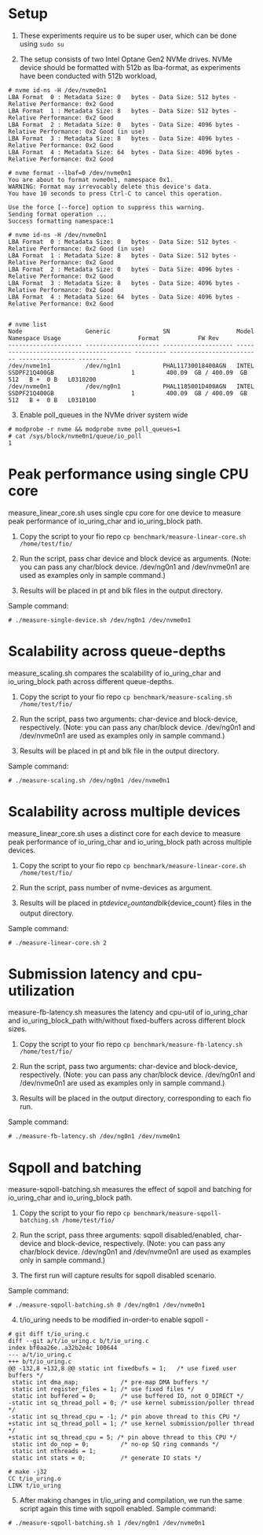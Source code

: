Setup
=====

1. These experiments require us to be super user, which can be done using ```sudo su```

2. The setup consists of two Intel Optane Gen2 NVMe drives. NVMe device should
be formatted with 512b as lba-format, as experiments have been conducted with 512b workload,
```
# nvme id-ns -H /dev/nvme0n1
LBA Format  0 : Metadata Size: 0   bytes - Data Size: 512 bytes - Relative Performance: 0x2 Good
LBA Format  1 : Metadata Size: 8   bytes - Data Size: 512 bytes - Relative Performance: 0x2 Good
LBA Format  2 : Metadata Size: 0   bytes - Data Size: 4096 bytes - Relative Performance: 0x2 Good (in use)
LBA Format  3 : Metadata Size: 8   bytes - Data Size: 4096 bytes - Relative Performance: 0x2 Good
LBA Format  4 : Metadata Size: 64  bytes - Data Size: 4096 bytes - Relative Performance: 0x2 Good

# nvme format --lbaf=0 /dev/nvme0n1
You are about to format nvme0n1, namespace 0x1.
WARNING: Format may irrevocably delete this device's data.
You have 10 seconds to press Ctrl-C to cancel this operation.

Use the force [--force] option to suppress this warning.
Sending format operation ...
Success formatting namespace:1

# nvme id-ns -H /dev/nvme0n1
LBA Format  0 : Metadata Size: 0   bytes - Data Size: 512 bytes - Relative Performance: 0x2 Good (in use)
LBA Format  1 : Metadata Size: 8   bytes - Data Size: 512 bytes - Relative Performance: 0x2 Good
LBA Format  2 : Metadata Size: 0   bytes - Data Size: 4096 bytes - Relative Performance: 0x2 Good
LBA Format  3 : Metadata Size: 8   bytes - Data Size: 4096 bytes - Relative Performance: 0x2 Good
LBA Format  4 : Metadata Size: 64  bytes - Data Size: 4096 bytes - Relative Performance: 0x2 Good


# nvme list
Node                  Generic               SN                   Model                                    Namespace Usage                      Format           FW Rev
--------------------- --------------------- -------------------- ---------------------------------------- --------- -------------------------- ---------------- --------
/dev/nvme1n1          /dev/ng1n1            PHAL11730018400AGN   INTEL SSDPF21Q400GB                      1         400.09  GB / 400.09  GB    512   B +  0 B   L0310200
/dev/nvme0n1          /dev/ng0n1            PHAL1185001D400AGN   INTEL SSDPF21Q400GB                      1         400.09  GB / 400.09  GB    512   B +  0 B   L0310100
```

3. Enable poll_queues in the NVMe driver system wide
```
# modprobe -r nvme && modprobe nvme poll_queues=1
# cat /sys/block/nvme0n1/queue/io_poll
1
```

Peak performance using single CPU core
======================================
measure_linear_core.sh uses single cpu core for one device to measure peak
performance of io_uring_char and io_uring_block path.

1. Copy the script to your fio repo ```cp benchmark/measure-linear-core.sh /home/test/fio/```

2. Run the script, pass char device and block device as arguments. (Note: you can pass any char/block device. /dev/ng0n1 and /dev/nvme0n1 are used as examples only in sample command.)

3. Results will be placed in pt and blk files in the output directory.

Sample command:
```
# ./measure-single-device.sh /dev/ng0n1 /dev/nvme0n1
```

Scalability across queue-depths
===============================
measure_scaling.sh compares the scalability of io_uring_char and io_uring_block path
across different queue-depths.

1. Copy the script to your fio repo ```cp benchmark/measure-scaling.sh /home/test/fio/```

2. Run the script, pass two arguments: char-device and block-device, respectively. (Note: you can pass any char/block device. /dev/ng0n1 and /dev/nvme0n1 are used as examples only in sample command.)

3. Results will be placed in pt and blk file in the output directory.

Sample command:
```
# ./measure-scaling.sh /dev/ng0n1 /dev/nvme0n1
```

Scalability across multiple devices
===================================
measure_linear_core.sh uses a distinct core for each device to measure peak performance
of io_uring_char and io_uring_block path across multiple devices.

1. Copy the script to your fio repo  ```cp benchmark/measure-linear-core.sh /home/test/fio/```

2. Run the script, pass number of nvme-devices as argument.

3. Results will be placed in pt${device_count} and blk${device_count} files in the output directory.

Sample command:
```
# ./measure-linear-core.sh 2
```

Submission latency and cpu-utilization
=======================================
measure-fb-latency.sh measures the latency and cpu-util of io_uring_char and io_uring_block_path with/without fixed-buffers
across different block sizes.

1. Copy the script to your fio repo  ```cp benchmark/measure-fb-latency.sh /home/test/fio/```

2. Run the script, pass two arguments: char-device and block-device, respectively. (Note: you can pass any char/block device. /dev/ng0n1 and /dev/nvme0n1 are used as examples only in sample command.)

3. Results will be placed in the output directory, corresponding to each fio run.

Sample command:
```
# ./measure-fb-latency.sh /dev/ng0n1 /dev/nvme0n1
```

Sqpoll and batching
===================
measure-sqpoll-batching.sh measures the effect of sqpoll and batching for io_uring_char
and io_uring_block path.

1. Copy the script to your fio repo  ```cp benchmark/measure-sqpoll-batching.sh /home/test/fio/```

2. Run the script, pass three arguments: sqpoll disabled/enabled, char-device and block-device, respectively. (Note: you can pass any char/block device. /dev/ng0n1 and /dev/nvme0n1 are used as examples only in sample command.)

3. The first run will capture results for sqpoll disabled scenario.

Sample command:
```
# ./measure-sqpoll-batching.sh 0 /dev/ng0n1 /dev/nvme0n1
```

4. t/io_uring needs to be modified in-order-to enable sqpoll -
```
# git diff t/io_uring.c
diff --git a/t/io_uring.c b/t/io_uring.c
index bf0aa26e..a32b2e4c 100644
--- a/t/io_uring.c
+++ b/t/io_uring.c
@@ -132,8 +132,8 @@ static int fixedbufs = 1;   /* use fixed user buffers */
 static int dma_map;            /* pre-map DMA buffers */
 static int register_files = 1; /* use fixed files */
 static int buffered = 0;       /* use buffered IO, not O_DIRECT */
-static int sq_thread_poll = 0; /* use kernel submission/poller thread */
-static int sq_thread_cpu = -1; /* pin above thread to this CPU */
+static int sq_thread_poll = 1; /* use kernel submission/poller thread */
+static int sq_thread_cpu = 5; /* pin above thread to this CPU */
 static int do_nop = 0;         /* no-op SQ ring commands */
 static int nthreads = 1;
 static int stats = 0;          /* generate IO stats */

# make -j32
CC t/io_uring.o
LINK t/io_uring
```

5. After making changes in t/io_uring and compilation, we run the same script again
   this time with sqpoll enabled.
Sample command:
```
# ./measure-sqpoll-batching.sh 1 /dev/ng0n1 /dev/nvme0n1
```
